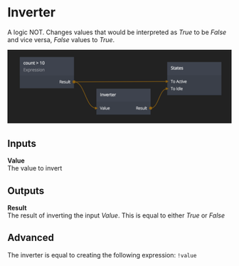 # Inverter
A logic NOT. Changes values that would be interpreted as *True* to be *False* and vice versa,
*False* values to *True*.

![](inverter.png)

<div class = "node-inputs">

## Inputs
**Value**  
The value to invert

</div>

<div class = "node-outputs">

## Outputs
**Result**  
The result of inverting the input *Value*. This is equal to either *True* or *False*

</div>

## Advanced
The inverter is equal to creating the following expression:
`!value`
